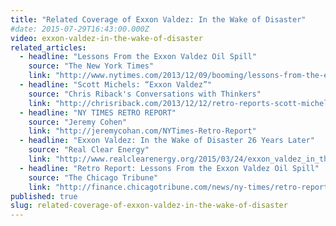 ```yaml
---
title: "Related Coverage of Exxon Valdez: In the Wake of Disaster"
#date: 2015-07-29T16:43:00.000Z
video: exxon-valdez-in-the-wake-of-disaster
related_articles:
  - headline: "Lessons From the Exxon Valdez Oil Spill"
    source: "The New York Times"
    link: "http://www.nytimes.com/2013/12/09/booming/lessons-from-the-exxon-valdez-oil-spill.html?ref=booming"
  - headline: "Scott Michels: “Exxon Valdez”"
    source: "Chris Riback's Conversations with Thinkers"
    link: "http://chrisriback.com/2013/12/12/retro-reports-scott-michels-exxon-valdez-in-the-wake-of-disaster/"
  - headline: "NY TIMES RETRO REPORT"
    source: "Jeremy Cohen"
    link: "http://jeremycohan.com/NYTimes-Retro-Report"
  - headline: "Exxon Valdez: In the Wake of Disaster 26 Years Later"
    source: "Real Clear Energy"
    link: "http://www.realclearenergy.org/2015/03/24/exxon_valdez_in_the_wake_of_disaster_26_years_later_267373.html"
  - headline: "Retro Report: Lessons From the Exxon Valdez Oil Spill"
    source: "The Chicago Tribune"
    link: "http://finance.chicagotribune.com/news/ny-times/retro-report-lessons-from-the-exxon-valdez-oil-spill/retro-report-lessons-from-the-exxon-valdez-oil-spill-12361055.htm"
published: true
slug: related-coverage-of-exxon-valdez-in-the-wake-of-disaster
---
```


